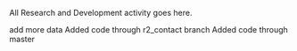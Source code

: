All Research and Development activity goes here.

add more data
Added code through r2_contact branch
Added code through master

